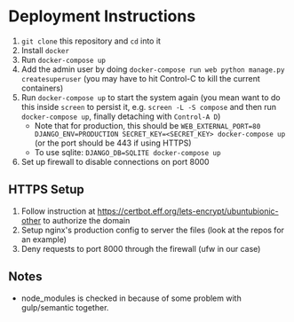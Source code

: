 # Deployment Instructions
1. `git clone` this repository and `cd` into it
2. Install `docker`
3. Run `docker-compose up`
4. Add the admin user by doing `docker-compose run web python manage.py createsuperuser` (you may have to hit Control-C to kill the current containers)
5. Run `docker-compose up` to start the system again (you mean want to do this inside `screen` to persist it, e.g. `screen -L -S compose` and then run `docker-compose up`, finally detaching with `Control-A D`)
    - Note that for production, this should be `WEB_EXTERNAL_PORT=80 DJANGO_ENV=PRODUCTION SECRET_KEY=<SECRET_KEY> docker-compose up` (or the port should be 443 if using HTTPS)
    - To use sqlite: `DJANGO_DB=SQLITE docker-compose up`
6. Set up firewall to disable connections on port 8000

## HTTPS Setup
1. Follow instruction at https://certbot.eff.org/lets-encrypt/ubuntubionic-other to authorize the domain
2. Setup nginx's production config to server the files (look at the repos for an example)
3. Deny requests to port 8000 through the firewall (ufw in our case)

## Notes
- node_modules is checked in because of some problem with gulp/semantic together. 
